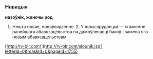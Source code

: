 ### Навацыя
**назоўнік, жаночы род**

1. Нешта новае, новаўвядзенне. 2. У юрыспрудэнцыі — спыненне ранейшага абавязацельства па дамоўленасці бакоў і замена яго новым абавязацельствам.

<a rel="author">[http://rv-blr.com/](http://rv-blr.com/slounik.jsp?letterId=0&maskId=0&pageId=1755)</a>
